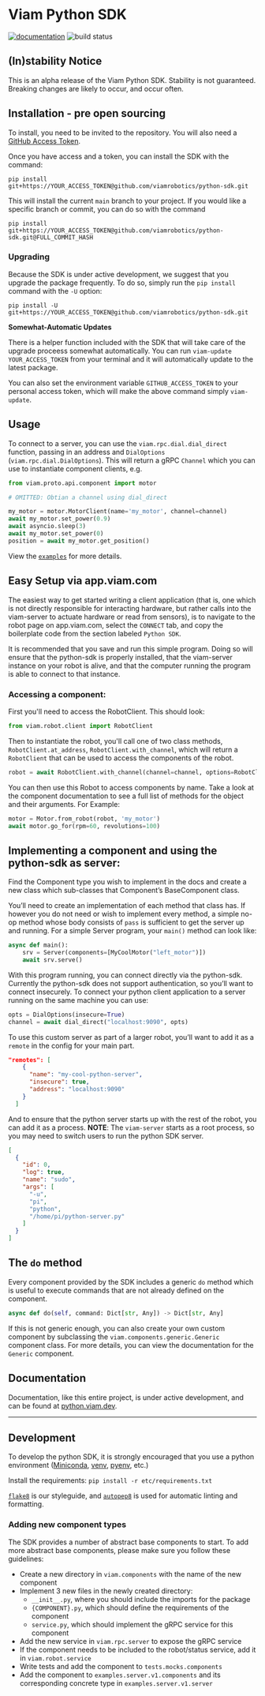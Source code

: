 # Viam Python SDK
[![documentation](https://img.shields.io/static/v1?label=docs&message=python.viam.dev&color=informational)](https://python.viam.dev)
![build status](https://github.com/viamrobotics/python-sdk/actions/workflows/test.yml/badge.svg)

## (In)stability Notice
This is an alpha release of the Viam Python SDK. Stability is not guaranteed. Breaking changes are likely to occur, and occur often.

## Installation - pre open sourcing
To install, you need to be invited to the repository. You will also need a [GitHub Access Token](https://github.com/settings/tokens).

Once you have access and a token, you can install the SDK with the command:

`pip install git+https://YOUR_ACCESS_TOKEN@github.com/viamrobotics/python-sdk.git`

This will install the current `main` branch to your project. If you would like a specific branch or commit, you can do so with the command

`pip install git+https://YOUR_ACCESS_TOKEN@github.com/viamrobotics/python-sdk.git@FULL_COMMIT_HASH`

### Upgrading
Because the SDK is under active development, we suggest that you upgrade the package frequently. To do so, simply run the `pip install` command with the `-U` option:

`pip install -U git+https://YOUR_ACCESS_TOKEN@github.com/viamrobotics/python-sdk.git`

**Somewhat-Automatic Updates**

There is a helper function included with the SDK that will take care of the upgrade proceess somewhat automatically. You can run
`viam-update YOUR_ACCESS_TOKEN` from your terminal and it will automatically update to the latest package.

You can also set the environment variable `GITHUB_ACCESS_TOKEN` to your personal access token, which will make the above command simply `viam-update`.

## Usage
To connect to a server, you can use the `viam.rpc.dial.dial_direct` function, passing in an address and `DialOptions` (`viam.rpc.dial.DialOptions`). This will return a gRPC `Channel` which you can use to instantiate component clients, e.g.

```python
from viam.proto.api.component import motor

# OMITTED: Obtian a channel using dial_direct

my_motor = motor.MotorClient(name='my_motor', channel=channel)
await my_motor.set_power(0.9)
await asyncio.sleep(3)
await my_motor.set_power(0)
position = await my_motor.get_position()
```

View the [`examples`](https://github.com/viamrobotics/python-sdk/tree/main/examples) for more details.

## Easy Setup via app.viam.com
The easiest way to get started writing a client application (that is, one which is not directly responsible for interacting hardware,
but rather calls into the viam-server to actuate hardware or read from sensors), is to navigate to the robot page on app.viam.com,
select the `CONNECT` tab, and copy the boilerplate code from the section labeled `Python SDK`.

It is recommended that you save and run this simple program. Doing so will ensure that the python-sdk is properly installed,
that the viam-server instance on your robot is alive, and that the computer running the program is able to connect to that instance.

### Accessing a component:
First you'll need to access the RobotClient. This should look:
```python
from viam.robot.client import RobotClient
```

Then to instantiate the robot, you'll call one of two class methods, `RobotClient.at_address`, `RobotClient.with_channel`, which will
return a `RobotClient` that can be used to access the components of the robot.
```python
robot = await RobotClient.with_channel(channel=channel, options=RobotClient.Options(refresh_interval=10))
```

You can then use this Robot to access components by name. Take a look at the component documentation to
see a full list of methods for the object and their arguments. For Example:
```python
motor = Motor.from_robot(robot, 'my_motor')
await motor.go_for(rpm=60, revolutions=100)
```

## Implementing a component and using the python-sdk as server:
Find the Component type you wish to implement in the docs and create a new class which sub-classes that Component’s BaseComponent class.

You’ll need to create an implementation of each method that class has. If however you do not need or wish to implement every method,
a simple no-op method whose body consists of `pass` is sufficient to get the server up and running.
For a simple Server program, your `main()` method can look like:
```python
async def main():
    srv = Server(components=[MyCoolMotor("left_motor")])
    await srv.serve()
```

With this program running, you can connect directly via the python-sdk. Currently the python-sdk does not support authentication,
so you’ll want to connect insecurely. To connect your python client application to a server running on the same machine you can use:
```python
opts = DialOptions(insecure=True)
channel = await dial_direct("localhost:9090", opts)
```

To use this custom server as part of a larger robot, you’ll want to add it as a `remote` in the config for your main part.
```json
"remotes": [
    {
      "name": "my-cool-python-server",
      "insecure": true,
      "address": "localhost:9090"
    }
  ]
```

And to ensure that the python server starts up with the rest of the robot, you can add it as a process. **NOTE**: The `viam-server`
starts as a root process, so you may need to switch users to run the python SDK server.
```json
[
  {
    "id": 0,
    "log": true,
    "name": "sudo",
    "args": [
      "-u",
      "pi",
      "python",
      "/home/pi/python-server.py"
    ]
  }
]
```

## The `do` method
Every component provided by the SDK includes a generic `do` method which is useful to execute commands that are not already defined on the component.
```python
async def do(self, command: Dict[str, Any]) -> Dict[str, Any]
```

If this is not generic enough, you can also create your own custom component by subclassing the `viam.components.generic.Generic` component
class. For more details, you can view the documentation for the `Generic` component.

## Documentation
Documentation, like this entire project, is under active development, and can be found at [python.viam.dev](https://python.viam.dev).

---
## Development
To develop the python SDK, it is strongly encouraged that you use a python environment ([Miniconda](https://docs.conda.io/en/latest/miniconda.html), [venv](https://docs.python.org/3/library/venv.html), [pyenv](https://github.com/pyenv/pyenv), etc.)

Install the requirements: `pip install -r etc/requirements.txt`

[`flake8`](https://www.flake8rules.com) is our styleguide, and [`autopep8`](https://pypi.org/project/autopep8/) is used for automatic linting and formatting.

### Adding new component types
The SDK provides a number of abstract base components to start. To add more abstract base components, please make sure you follow these guidelines:

* Create a new directory in `viam.components` with the name of the new component
* Implement 3 new files in the newly created directory:
    * `__init__.py`, where you should include the imports for the package
    * `{COMPONENT}.py`, which should define the requirements of the component
    * `service.py`, which should implement the gRPC service for this component
* Add the new service in `viam.rpc.server` to expose the gRPC service
* If the component needs to be included to the robot/status service, add it in `viam.robot.service`
* Write tests and add the component to `tests.mocks.components`
* Add the component to `examples.server.v1.components` and its corresponding concrete type in `examples.server.v1.server`
